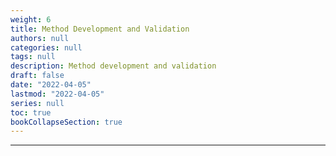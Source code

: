 ```yaml
---
weight: 6
title: Method Development and Validation
authors: null
categories: null
tags: null
description: Method development and validation
draft: false
date: "2022-04-05"
lastmod: "2022-04-05"
series: null
toc: true
bookCollapseSection: true
---
```


<!--more-->
---
